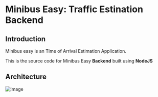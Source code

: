 # Minibus Easy: Traffic Estination Backend

## Introduction

Minibus easy is an Time of Arrival Estimation Application. 

This is the source code for Minibus Easy **Backend** built using **NodeJS**

## Architecture

![image](https://drive.google.com/uc?export=view&id=1WZVvwvJzND7ddQXjNj0v3xK6z62Ajwil)
